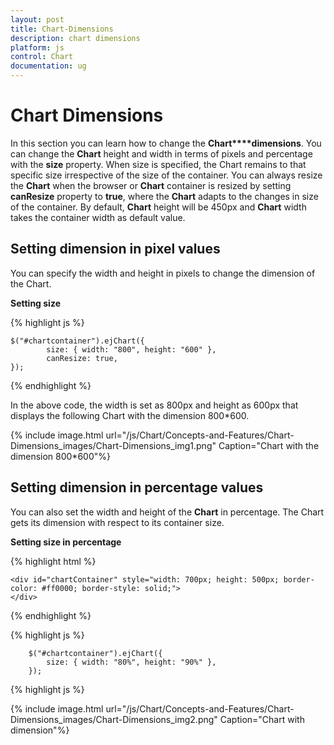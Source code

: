 ```yaml
---
layout: post
title: Chart-Dimensions
description: chart dimensions
platform: js
control: Chart
documentation: ug
---
```


# Chart Dimensions

In this section you can learn how to change the **Chart****dimensions**. You can change the **Chart** height and width in terms of pixels and percentage with the **size** property. When size is specified, the Chart remains to that specific size irrespective of the size of the container. You can always resize the **Chart** when the browser or **Chart** container is resized by setting **canResize** property to **true**, where the **Chart** adapts to the changes in size of the container. By default, **Chart** height will be 450px and **Chart** width takes the container width as default value.

## Setting dimension in pixel values

You can specify the width and height in pixels to change the dimension of the Chart. 

**Setting size**

{% highlight js %}


    $("#chartcontainer").ejChart({
            size: { width: "800", height: "600" },
            canResize: true,
    });


{% endhighlight %}



In the above code, the width is set as 800px and height as 600px that displays the following Chart with the dimension 800*600.

{% include image.html url="/js/Chart/Concepts-and-Features/Chart-Dimensions_images/Chart-Dimensions_img1.png" Caption="Chart with the dimension 800*600"%}

## Setting dimension in percentage values

You can also set the width and height of the **Chart** in percentage. The Chart gets its dimension with respect to its container size.

**Setting size in percentage**

{% highlight html %}

    <div id="chartContainer" style="width: 700px; height: 500px; border-color: #ff0000; border-style: solid;">
    </div>

{% endhighlight %}

{% highlight js %}

        $("#chartcontainer").ejChart({
            size: { width: "80%", height: "90%" },
        });
        
{% highlight js %}        



{% include image.html url="/js/Chart/Concepts-and-Features/Chart-Dimensions_images/Chart-Dimensions_img2.png" Caption="Chart with dimension"%}

